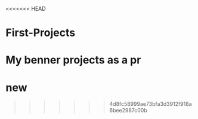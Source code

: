 <<<<<<< HEAD
# First-Projects
My benner projects as a pr
=======
# new
>>>>>>> 4d8fc58999ae73bfa3d3912f918a6bee2987c00b
